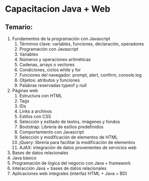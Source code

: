 # Capacitacion Java + Web

## Temario:
1. Fundamentos de la programación con Javascript
   1. Términos clave: variables, funciones, declaración, operadores
   2. Programación con Javascript
   3. Variables
   4. Números y operaciones aritméticas
   5. Cadenas, arrays o vectores
   6. Condiciones, ciclos while y for
   7. Funciones del navegador: prompt, alert, confirm, console.log
   8. Objetos: atributos y funciones
   9. Palabras reservadas typeof y null
2. Páginas web
   1. Estructura con HTML
   2. Tags
   3. IDs
   4. Links a archivos
   5. Estilos con CSS
   6. Selección y estilado de textos, imágenes y fondos
   7. Bootstrap: Librería de estilos predefinidos
   8. Comportamiento con Javascript
   9. Selección y modificación de elementos de HTML
   10. jQuery: librería para facilitar la modificación de elementos
   11. AJAX: integración de datos provenientes de servicios web
3. Bases de datos relacionales
4. Java básico
5. Programación de lógica del negocio con Java + framework
6. Interacción Java + bases de datos relacionales
7. Aplicaciones web integrales (interfaz HTML + Java + BD)
